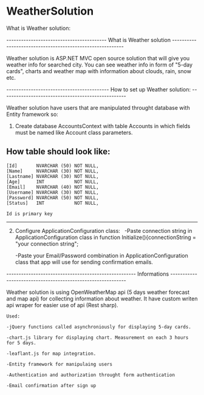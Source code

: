 # WeatherSolution
What is Weather solution:

-----------------------------------------  What is Weather solution  ----------------------------------------------------------



   Weather solution is ASP.NET MVC open source solution that will give you weather info for searched city.
You can see weather info in form of "5-day cards", charts and weather map with information about clouds, rain, snow etc.




------------------------------------------  How to set up Weather solution: ---------------------------------------------------

Weather solution have users that are manipulated throught database with Entity framework so:

1. Create database AccountsContext with table Accounts in which fields must be named like Account class parameters.

How table should look like:
---------------------------------------
    [Id]       NVARCHAR (50) NOT NULL,
    [Name]     NVARCHAR (30) NOT NULL,
    [Lastname] NVARCHAR (30) NOT NULL,
    [Age]      INT           NOT NULL,
    [Email]    NVARCHAR (40) NOT NULL,
    [Username] NVARCHAR (30) NOT NULL,
    [Password] NVARCHAR (50) NOT NULL,
    [Status]   INT           NOT NULL,
    
    Id is primary key
----------------------------------------

2.  Configure ApplicationConfiguration class:
  
       -Paste connection string in ApplicationConfiguration class in function Initialize(){connectionString = "your connection string";
  
       -Paste your Email/Password combination in ApplicationConfiguration class that app will use for sending confirmation emails.


----------------------------------------------------- Informations ------------------------------------------------------------


Weather solution is using OpenWeatherMap api (5 days weather forecast and map api) for collecting information about weather.
It have custom writen api wraper for easier use of api (Rest sharp). 

    Used:

    -jQuery functions called asynchroniously for displaying 5-day cards.

    -chart.js library for displaying chart. Measurement on each 3 hours for 5 days.

    -leaflant.js for map integration.

    -Entity framework for manipulaing users

    -Authentication and authorization throught form authentication

    -Email confirmation after sign up
